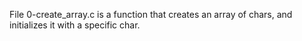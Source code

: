 File 0-create_array.c is a function that creates an array of chars, and initializes it with a specific char.  